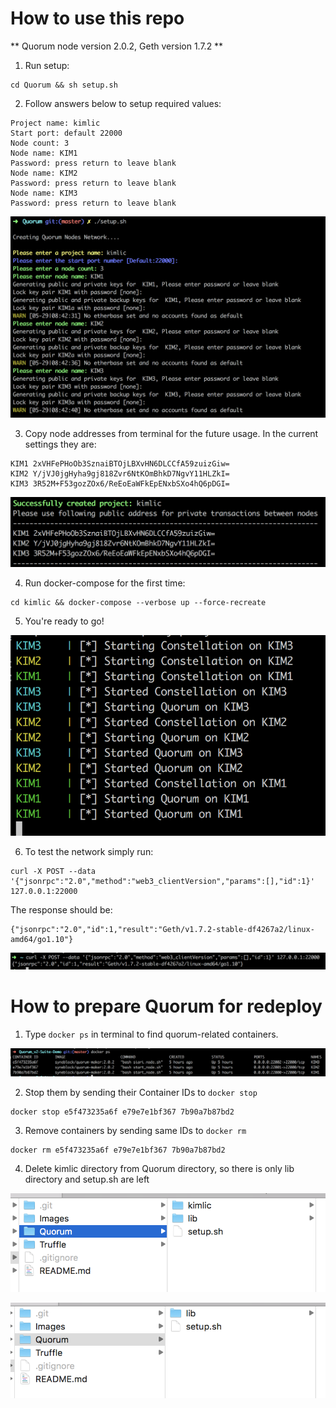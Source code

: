 # How to use this repo

** Quorum node version 2.0.2, Geth version 1.7.2 **

1. Run setup:
```
cd Quorum && sh setup.sh
```

2. Follow answers below to setup required values:
```
Project name: kimlic
Start port: default 22000
Node count: 3
Node name: KIM1
Password: press return to leave blank
Node name: KIM2
Password: press return to leave blank
Node name: KIM3
Password: press return to leave blank
```

![Setup](/Images/img1.png "Setup")

3. Copy node addresses from terminal for the future usage. In the current settings they are:
```
KIM1 2xVHFePHoOb3SznaiBTOjLBXvHN6DLCCfA59zuizGiw=
KIM2 Y/jVJ0jgHyha9gj818Zvr6NtKOmBhkD7NgvY11HLZkI=
KIM3 3R52M+F53gozZOx6/ReEoEaWFkEpENxbSXo4hQ6pDGI=
```

![Successfully created cluster](/Images/img2.png "Successfully created cluster")

4. Run docker-compose for the first time:
```
cd kimlic && docker-compose --verbose up --force-recreate
```

5. You're ready to go!

![Ready to go!](/Images/img5.png "Ready to go!")

6. To test the network simply run:
```
curl -X POST --data '{"jsonrpc":"2.0","method":"web3_clientVersion","params":[],"id":1}' 127.0.0.1:22000
```
The response should be:
```
{"jsonrpc":"2.0","id":1,"result":"Geth/v1.7.2-stable-df4267a2/linux-amd64/go1.10"}
```

![Up and running!](/Images/img6.png "Up and running!")

# How to prepare Quorum for redeploy

1. Type `docker ps` in terminal to find quorum-related containers.

![Find docker containers](/Images/img7.png "Quorum containers")

2. Stop them by sending their Container IDs to `docker stop`
```
docker stop e5f473235a6f e79e7e1bf367 7b90a7b87bd2
```

3. Remove containers by sending same IDs to `docker rm`
```
docker rm e5f473235a6f e79e7e1bf367 7b90a7b87bd2
```

4. Delete kimlic directory from Quorum directory, so there is only lib directory and setup.sh are left

![Before removal](/Images/img8.png "Before removal")

![After removal](/Images/img9.png "After removal")